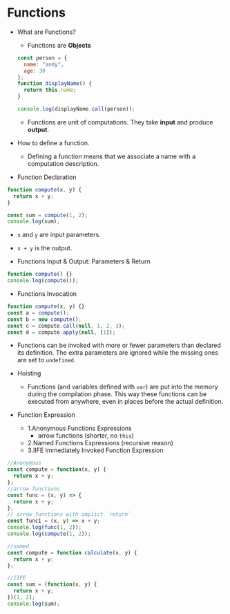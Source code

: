# Functions

- What are Functions?

  - Functions are **Objects**

  ```javascript
  const person = {
    name: "andy",
    age: 30
  };
  function displayName() {
    return this.name;
  }

  console.log(displayName.call(person));
  ```

  - Functions are unit of computations. They take **input** and produce **output**.

- How to define a function.

  - Defining a function means that we associate a name with a computation description.

- Function Declaration

```javascript
function compute(x, y) {
  return x + y;
}

const sum = compute(1, 2);
console.log(sum);
```

- `x` and `y` are input parameters.
- `x + y` is the output.

- Functions Input & Output: Parameters & Return

```javascript
function compute() {}
console.log(compute());
```

- Functions Invocation

```javascript
function compute(x, y) {}
const a = compute();
const b = new compute();
const c = compute.call(null, 1, 2, 3);
const d = compute.apply(null, [1]);
```

- Functions can be invoked with more or fewer parameters than declared its definition. The extra parameters are ignored while the missing ones are set to `undefined`.

- Hoisting
  - Functions (and variables defined with `var`) are put into the memory during the compilation phase. This way these functions can be executed from anywhere, even in places before the actual definition.
- Function Expression
  - 1.Anonymous Functions Expressions
    - arrow functions (shorter, no `this`)
  - 2.Named Functions Expressions (recursive reason)
  - 3.IIFE Immediately Invoked Function Expression

```javascript
//Anonymous
const compute = function(x, y) {
  return x + y;
};
//arrow functions
const func = (x, y) => {
  return x + y;
};
// arrow functions with implict `return`
const func1 = (x, y) => x + y;
console.log(func(1, 2));
console.log(compute(1, 2));

//named
const compute = function calculate(x, y) {
  return x + y;
};

//IIFE
const sum = (function(x, y) {
  return x + y;
})(1, 2);
console.log(sum);
```
